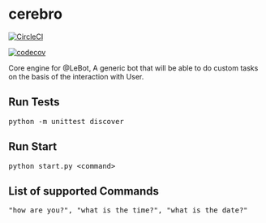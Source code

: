 cerebro
=======

[![CircleCI](https://circleci.com/gh/Le-Bot/cerebro/tree/master.svg?style=shield)](https://circleci.com/gh/Le-Bot/cerebro/tree/master)

[![codecov](https://codecov.io/gh/Le-Bot/cerebro/branch/master/graph/badge.svg)](https://codecov.io/gh/Le-Bot/cerebro)

Core engine for @LeBot, A generic bot that will be able to do custom tasks on the basis of the interaction with User.

## Run Tests

<pre>python -m unittest discover</pre>


## Run Start

<pre>python start.py &lt;command&gt; </pre>


## List of supported Commands

<pre>"how are you?", "what is the time?", "what is the date?"</pre>